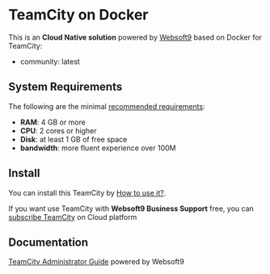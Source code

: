 # TeamCity on Docker  

This is an **Cloud Native solution** powered by [Websoft9](https://www.websoft9.com) based on Docker for TeamCity:

 - community:  latest


## System Requirements

The following are the minimal [recommended requirements](https://github.com/JetBrains/teamcity-docker-server):

* **RAM**: 4 GB or more
* **CPU**: 2 cores or higher
* **Disk**: at least 1 GB of free space
* **bandwidth**: more fluent experience over 100M  

## Install

You can install this TeamCity by [How to use it?](https://github.com/Websoft9/docker-library#how-to-use-it).   

If you want use TeamCity with **Websoft9 Business Support** free, you can [subscribe TeamCity](https://www.websoft9.com/apps) on Cloud platform

## Documentation

[TeamCity Administrator Guide](https://support.websoft9.com/docs/teamcity) powered by Websoft9